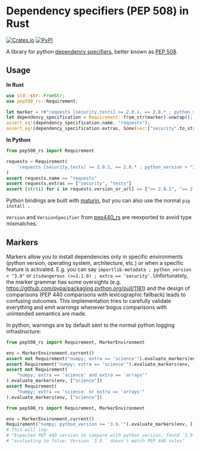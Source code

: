 # Dependency specifiers (PEP 508) in Rust

[![Crates.io](https://img.shields.io/crates/v/pep508_rs.svg?logo=rust&style=flat-square)](https://crates.io/crates/pep508_rs)
[![PyPI](https://img.shields.io/pypi/v/pep508_rs.svg?logo=python&style=flat-square)](https://pypi.org/project/pep508_rs)

A library for python
[dependency specifiers](https://packaging.python.org/en/latest/specifications/dependency-specifiers/),
better known as [PEP 508](https://peps.python.org/pep-0508/).

## Usage

**In Rust**

```rust
use std::str::FromStr;
use pep508_rs::Requirement;

let marker = r#"requests [security,tests] >= 2.8.1, == 2.8.* ; python_version > "3.8""#;
let dependency_specification = Requirement::from_str(marker).unwrap();
assert_eq!(dependency_specification.name, "requests");
assert_eq!(dependency_specification.extras, Some(vec!["security".to_string(), "tests".to_string()]));
```

**In Python**

```python
from pep508_rs import Requirement

requests = Requirement(
    'requests [security,tests] >= 2.8.1, == 2.8.* ; python_version > "3.8"'
)
assert requests.name == "requests"
assert requests.extras == ["security", "tests"]
assert [str(i) for i in requests.version_or_url] == [">= 2.8.1", "== 2.8.*"]
```

Python bindings are built with [maturin](https://github.com/PyO3/maturin), but you can also use the
normal `pip install .`

`Version` and `VersionSpecifier` from [pep440_rs](https://github.com/konstin/pep440-rs) are
reexported to avoid type mismatches.

## Markers

Markers allow you to install dependencies only in specific environments (python version, operating
system, architecture, etc.) or when a specific feature is activated. E.g. you can say
`importlib-metadata ; python_version < "3.8"` or `itsdangerous (>=1.1.0) ; extra == 'security'`.
Unfortunately, the marker grammar has some oversights (e.g.
<https://github.com/pypa/packaging.python.org/pull/1181>) and the design of comparisons (PEP 440
comparisons with lexicographic fallback) leads to confusing outcomes. This implementation tries to
carefully validate everything and emit warnings whenever bogus comparisons with unintended semantics
are made.

In python, warnings are by default sent to the normal python logging infrastructure:

```python
from pep508_rs import Requirement, MarkerEnvironment

env = MarkerEnvironment.current()
assert not Requirement("numpy; extra == 'science'").evaluate_markers(env, [])
assert Requirement("numpy; extra == 'science'").evaluate_markers(env, ["science"])
assert not Requirement(
    "numpy; extra == 'science' and extra == 'arrays'"
).evaluate_markers(env, ["science"])
assert Requirement(
    "numpy; extra == 'science' or extra == 'arrays'"
).evaluate_markers(env, ["science"])
```

```python
from pep508_rs import Requirement, MarkerEnvironment

env = MarkerEnvironment.current()
Requirement("numpy; python_version >= '3.9.'").evaluate_markers(env, [])
# This will log:
# "Expected PEP 440 version to compare with python_version, found `3.9.`, "
# "evaluating to false: Version `3.9.` doesn't match PEP 440 rules"
```
